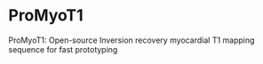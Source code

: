 # ProMyoT1
ProMyoT1: Open-source Inversion recovery myocardial T1 mapping sequence for fast prototyping 
